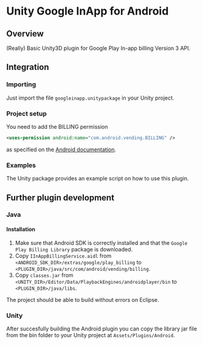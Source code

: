 # Unity Google InApp for Android


## Overview

(Really) Basic Unity3D plugin for Google Play In-app billing Version 3 API.


## Integration

### Importing

Just import the file `googleinapp.unitypackage` in your Unity project.

### Project setup

You need to add the BILLING permission
```xml
<uses-permission android:name="com.android.vending.BILLING" />
```
as specified on the [Android documentation](http://developer.android.com/google/play/billing/billing_integrate.html#billing-permission).

### Examples

The Unity package provides an example script on how to use this plugin.


## Further plugin development

### Java

#### Installation

1. Make sure that Android SDK is correctly installed and that the `Google Play Billing Library`
package is downloaded.
2. Copy `IInAppBillingService.aidl` from `<ANDROID_SDK_DIR>/extras/google/play_billing`
to `<PLUGIN_DIR>/java/src/com/android/vending/billing`.
3. Copy `classes.jar` from `<UNITY_DIR>/Editor/Data/PlaybackEngines/androidplayer/bin`
to `<PLUGIN_DIR>/java/libs`.

The project should be able to build without errors on Eclipse.

### Unity

After succesfully building the Android plugin you can copy the library jar file from the
bin folder to your Unity project at `Assets/Plugins/Android`.
